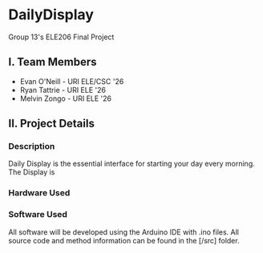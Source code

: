 # DailyDisplay
Group 13's ELE206 Final Project


## I. Team Members
- Evan O'Neill - URI ELE/CSC '26
- Ryan Tattrie - URI ELE '26
- Melvin Zongo - URI ELE '26

## II. Project Details

### Description 

Daily Display is the essential interface for starting your day every morning. The Display is 

### Hardware Used

### Software Used

All software will be developed using the Arduino IDE with .ino files. All source code and method information can be found in the [/src] folder.

